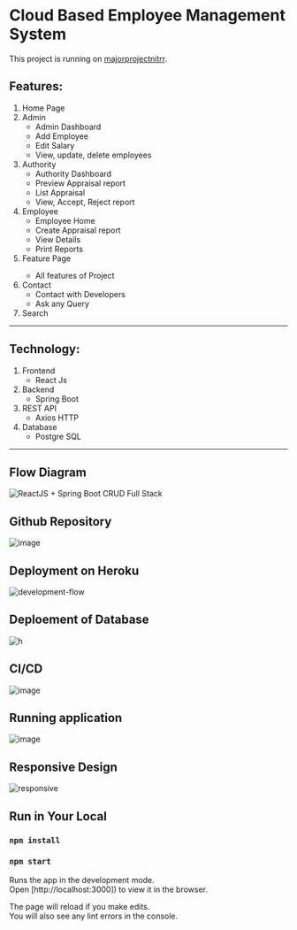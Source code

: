 # Cloud Based Employee Management System

This project is running on [majorprojectnitrr](https://majorprojectnitrr.herokuapp.com/).

## Features:

<ol>
  
  <li>Home Page</li>
    
  <li>
    Admin
      <ul>
        <li>Admin Dashboard</li>
        <li>Add Employee</li>
        <li>Edit Salary</li>
        <li>View, update, delete employees</li>
    </ul>
  </li>
    
  <li>
    Authority
    <ul>
        <li>Authority Dashboard</li>
        <li>Preview Appraisal report</li>
        <li>List Appraisal</li>
        <li>View, Accept, Reject report</li>
    </ul>
  </li>
    
  <li>
    Employee
    <ul>
        <li>Employee Home</li>
        <li>Create Appraisal report</li>
        <li>View Details</li>
        <li>Print Reports</li>
    </ul>
  </li>
    
  <li>Feature Page</li>
    <ul>
      <li>All features of Project</li>
    </ul>
  <li>
    Contact
     <ul>
      <li>Contact with Developers</li>
       <li>Ask any Query</li>
    </ul>
   </li>
  <li>Search</li>
    
</ol>
<hr/>

## Technology:

<ol>
  <li>Frontend
    <ul>
      <li>React Js</li>
    </ul>
  </li>
  <li>Backend
     <ul>
      <li>Spring Boot</li>
    </ul>
  </li>
  <li>REST API
     <ul>
      <li>Axios HTTP</li>
    </ul>
  </li>
  <li>
    Database
    <ul>
      <li>Postgre SQL</li>
    </ul>
  </li>
</ol>
</b>
<hr/>


## Flow Diagram

![ReactJS + Spring Boot CRUD Full Stack](https://user-images.githubusercontent.com/43608832/162602580-f59536f3-e0e0-4461-b8e1-107987879c0c.png)


## Github Repository

![image](https://user-images.githubusercontent.com/43608832/162602820-e4fce416-3266-42fe-8a28-57bece07a062.png)



## Deployment on Heroku

![development-flow](https://user-images.githubusercontent.com/43608832/162603152-2c370c4f-8e46-4d56-afc8-28d8131598d5.png)


## Deploement of Database

![h](https://user-images.githubusercontent.com/43608832/162605173-f6d7fe2b-a18f-4556-acd1-171afa3e377f.png)


## CI/CD
![image](https://user-images.githubusercontent.com/43608832/162602880-ba5d897f-4823-408f-91de-3fa160dc9872.png)



## Running application
![image](https://user-images.githubusercontent.com/43608832/162604444-9a9b8f8e-76fe-486d-bca3-61cdf73970a0.png)

## Responsive Design

![responsive](https://user-images.githubusercontent.com/43608832/162604832-a990afba-f963-4945-8202-9c8f5cab4601.png)

## Run in Your Local

### `npm install`


### `npm start`

Runs the app in the development mode.\
Open [http://localhost:3000]) to view it in the browser.

The page will reload if you make edits.\
You will also see any lint errors in the console.


